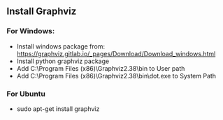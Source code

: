 
## Install Graphviz

### For Windows:

- Install windows package from: https://graphviz.gitlab.io/_pages/Download/Download_windows.html
- Install python graphviz package
- Add C:\Program Files (x86)\Graphviz2.38\bin to User path
- Add C:\Program Files (x86)\Graphviz2.38\bin\dot.exe to System Path

### For Ubuntu

- sudo apt-get install graphviz

